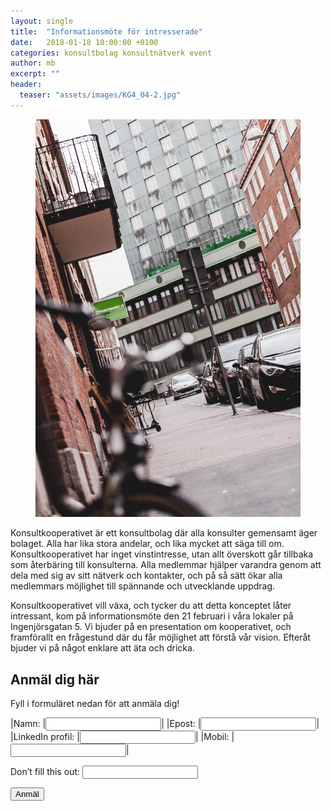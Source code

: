 ```yaml
---
layout: single
title:  "Informationsmöte för intresserade"
date:   2018-01-18 10:00:00 +0100
categories: konsultbolag konsultnätverk event
author: mb
excerpt: ""
header:
  teaser: "assets/images/KG4_04-2.jpg"
---
```

<figure class="one">
    <img src="/blog/assets/images/ecommerce02.jpg">
</figure>
Konsultkooperativet är ett konsultbolag där alla konsulter gemensamt äger bolaget. Alla har lika stora andelar, och lika mycket att säga till om. Konsultkooperativet har inget vinstintresse, utan allt överskott går tillbaka som återbäring till konsulterna. Alla medlemmar hjälper varandra genom att dela med sig av sitt nätverk och kontakter, och på så sätt ökar alla medlemmars möjlighet till spännande och utvecklande uppdrag.

Konsultkooperativet vill växa, och tycker du att detta konceptet låter intressant, kom på informationsmöte den 21 februari i våra lokaler på Ingenjörsgatan 5. Vi bjuder på en presentation om kooperativet, och framförallt en frågestund där du får möjlighet att förstå vår vision. Efteråt bjuder vi på något enklare att äta och dricka.

## Anmäl dig här

Fyll i formuläret nedan för att anmäla dig!
<form name="event20180221" netlify>
|Namn:  |<input type="text" name="name">|
|Epost: |<input type="text" name="epost">|
|LinkedIn profil: |<input type="text" name="linkedin">|
|Mobil: |<input type="text" name="telefon">|

<p class="hidden">
<label>Don’t fill this out: <input name="bot-field"></label>
</p>

<button type="submit">Anmäl</button>

</form>